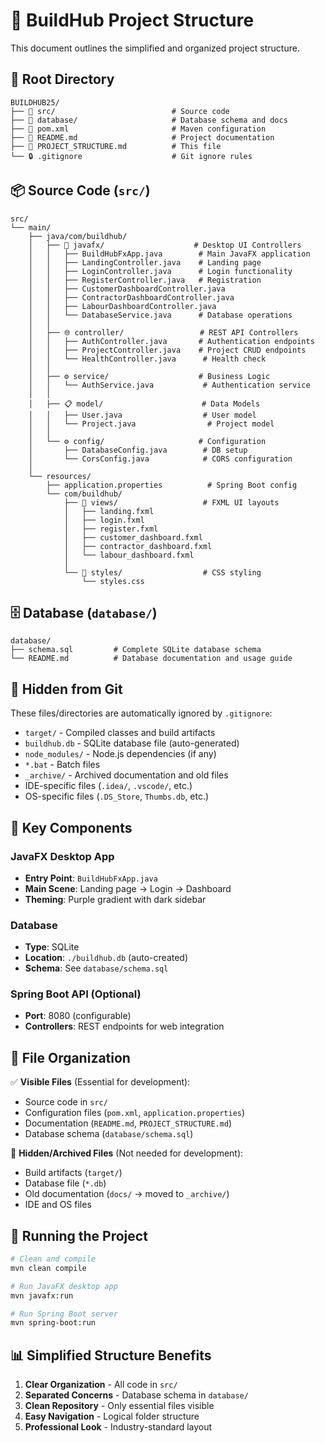 # 📂 BuildHub Project Structure

This document outlines the simplified and organized project structure.

## 🎯 Root Directory

```
BUILDHUB25/
├── 📁 src/                          # Source code
├── 📁 database/                     # Database schema and docs
├── 📄 pom.xml                       # Maven configuration
├── 📄 README.md                     # Project documentation
├── 📄 PROJECT_STRUCTURE.md          # This file
└── 🔒 .gitignore                    # Git ignore rules
```

## 📦 Source Code (`src/`)

```
src/
└── main/
    ├── java/com/buildhub/
    │   ├── 🎨 javafx/                    # Desktop UI Controllers
    │   │   ├── BuildHubFxApp.java        # Main JavaFX application
    │   │   ├── LandingController.java    # Landing page
    │   │   ├── LoginController.java      # Login functionality
    │   │   ├── RegisterController.java   # Registration
    │   │   ├── CustomerDashboardController.java
    │   │   ├── ContractorDashboardController.java
    │   │   ├── LabourDashboardController.java
    │   │   └── DatabaseService.java      # Database operations
    │   │
    │   ├── 🌐 controller/                 # REST API Controllers
    │   │   ├── AuthController.java       # Authentication endpoints
    │   │   ├── ProjectController.java    # Project CRUD endpoints
    │   │   └── HealthController.java      # Health check
    │   │
    │   ├── ⚙️ service/                    # Business Logic
    │   │   └── AuthService.java           # Authentication service
    │   │
    │   ├── 📋 model/                      # Data Models
    │   │   ├── User.java                  # User model
    │   │   └── Project.java                # Project model
    │   │
    │   └── ⚙️ config/                     # Configuration
    │       ├── DatabaseConfig.java        # DB setup
    │       └── CorsConfig.java            # CORS configuration
    │
    └── resources/
        ├── application.properties          # Spring Boot config
        └── com/buildhub/
            ├── 🎨 views/                   # FXML UI layouts
            │   ├── landing.fxml
            │   ├── login.fxml
            │   ├── register.fxml
            │   ├── customer_dashboard.fxml
            │   ├── contractor_dashboard.fxml
            │   └── labour_dashboard.fxml
            │
            └── 🎨 styles/                  # CSS styling
                └── styles.css
```

## 🗄️ Database (`database/`)

```
database/
├── schema.sql         # Complete SQLite database schema
└── README.md          # Database documentation and usage guide
```

## 🚫 Hidden from Git

These files/directories are automatically ignored by `.gitignore`:

- `target/` - Compiled classes and build artifacts
- `buildhub.db` - SQLite database file (auto-generated)
- `node_modules/` - Node.js dependencies (if any)
- `*.bat` - Batch files
- `_archive/` - Archived documentation and old files
- IDE-specific files (`.idea/`, `.vscode/`, etc.)
- OS-specific files (`.DS_Store`, `Thumbs.db`, etc.)

## 🚀 Key Components

### JavaFX Desktop App
- **Entry Point**: `BuildHubFxApp.java`
- **Main Scene**: Landing page → Login → Dashboard
- **Theming**: Purple gradient with dark sidebar

### Database
- **Type**: SQLite
- **Location**: `./buildhub.db` (auto-created)
- **Schema**: See `database/schema.sql`

### Spring Boot API (Optional)
- **Port**: 8080 (configurable)
- **Controllers**: REST endpoints for web integration

## 📝 File Organization

✅ **Visible Files** (Essential for development):
- Source code in `src/`
- Configuration files (`pom.xml`, `application.properties`)
- Documentation (`README.md`, `PROJECT_STRUCTURE.md`)
- Database schema (`database/schema.sql`)

🚫 **Hidden/Archived Files** (Not needed for development):
- Build artifacts (`target/`)
- Database file (`*.db`)
- Old documentation (`docs/` → moved to `_archive/`)
- IDE and OS files

## 🎯 Running the Project

```bash
# Clean and compile
mvn clean compile

# Run JavaFX desktop app
mvn javafx:run

# Run Spring Boot server
mvn spring-boot:run
```

## 📊 Simplified Structure Benefits

1. **Clear Organization** - All code in `src/`
2. **Separated Concerns** - Database schema in `database/`
3. **Clean Repository** - Only essential files visible
4. **Easy Navigation** - Logical folder structure
5. **Professional Look** - Industry-standard layout

